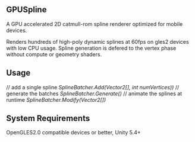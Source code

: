 GPUSpline
-------

A GPU accelerated 2D catmull-rom spline renderer optimized for mobile devices.

Renders hundreds of high-poly dynamic splines at 60fps on gles2 devices with low CPU usage. Spline generation is defered to the vertex phase without compute or geometry shaders.

Usage
-------

// add a single spline
*SplineBatcher.Add(Vector2[], int numVertices))*
// generate the batches
*SplineBatcher.Generate()*
// animate the splines at runtime
*SplineBatcher.Modify(Vector2[])*

System Requirements
-------

OpenGLES2.0 compatible devices or better, Unity 5.4+